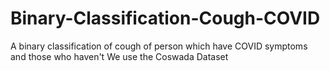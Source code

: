 # Binary-Classification-Cough-COVID
A binary classification of cough of person which have COVID symptoms and those who haven't
We use the Coswada Dataset
